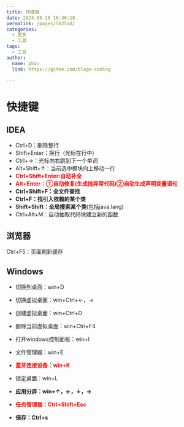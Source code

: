```yaml
---
title: 快捷键
date: 2023-05-16 16:30:18
permalink: /pages/5625ad/
categories: 
  - 更多
  - 工具
tags: 
  - 工具
author: 
  name: phan
  link: https://gitee.com/blage-coding

---
```

# 快捷键
## IDEA

- Ctrl+D：删除整行
- Shift+Enter：换行（光标在行中）
- Ctrl+→：光标向右跳到下一个单词
- Alt+Shift+↑：当前选中模块向上移动一行
- <font color="red">**Ctrl+Shift+Enter:自动补全**</font>
- <font color="red">**Alt+Enter：①自动修复(生成抛异常代码)②自动生成声明变量语句**</font>
- **Ctrl+Shift+F：全文件查找**
- **Ctrl+F：找引入依赖的某个类**
- **Shift+Shift：全局搜索某个类**(包括java.lang)
- Ctrl+Alt+M：自动抽取代码块建立新的函数

## 浏览器

Ctrl+F5：页面刷新缓存

## Windows

- 切换到桌面：win+D

- 切换虚拟桌面：win+Ctrl+←，→

- 创建虚拟桌面：win+Ctrl+D

- 删除当前虚拟桌面：win+Ctrl+F4

- 打开windows控制面板：win+I

- 文件管理器：win+E

- <font color="red">**蓝牙连接设备：win+K**</font>

- 锁定桌面：win+L

- **应用分屏：win+↑，←，↓，→**

- <font color="red">**任务管理器：Ctrl+Shift+Esc**</font>

- **保存：Ctrl+s**